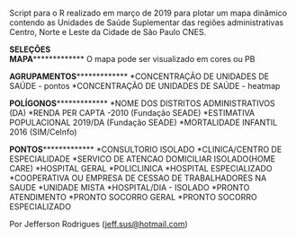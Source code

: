 Script para o R realizado em março de 2019 para plotar um mapa dinâmico contendo as Unidades de Saúde Suplementar das regiões 
administrativas Centro, Norte e Leste da Cidade de São Paulo CNES. 

********SELEÇÕES********  
****MAPA***************** 
O mapa pode ser visualizado em cores ou PB  

****AGRUPAMENTOS***************** 
*CONCENTRAÇÃO DE UNIDADES DE SAÚDE - pontos 
*CONCENTRAÇÃO DE UNIDADES DE SAÚDE - heatmap   

****POLÍGONOS***************** 
*NOME DOS DISTRITOS ADMINISTRATIVOS (DA) 
*RENDA PER CAPTA -2010 (Fundação SEADE) 
*ESTIMATIVA POPULACIONAL 2019/DA (Fundação SEADE) 
*MORTALIDADE INFANTIL 2016 (SIM/CeInfo)  

****PONTOS***************** 
*CONSULTORIO ISOLADO 
*CLINICA/CENTRO DE ESPECIALIDADE 
*SERVICO DE ATENCAO DOMICILIAR ISOLADO(HOME CARE) 
*HOSPITAL GERAL *POLICLINICA 
*HOSPITAL ESPECIALIZADO 
*COOPERATIVA OU EMPRESA DE CESSAO DE TRABALHADORES NA SAUDE 
*UNIDADE MISTA *HOSPITAL/DIA - ISOLADO 
*PRONTO ATENDIMENTO 
*PRONTO SOCORRO GERAL 
*PRONTO SOCORRO ESPECIALIZADO  

Por Jefferson Rodrigues (jeff.sus@hotmail.com)
